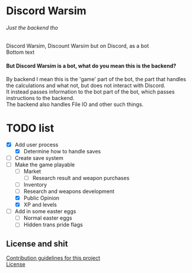 # Discord Warsim
###### Just the backend tho

Discord Warsim, Discount Warsim but on Discord, as a bot  
Bottom text

#### But Discord Warsim is a bot, what do you mean this is the backend?
By backend I mean this is the 'game' part of the bot, the part that handles the calculations and what not, but does not interact with Discord.  
It instead passes information to the bot part of the bot, which passes instructions to the backend.  
The backend also handles File IO and other such things.  

# TODO list

 - [x] Add user process
    - [x] Determine how to handle saves
 - [ ] Create save system
 - [ ] Make the game playable
    - [ ] Market
        - [ ] Research result and weapon purchases
    - [ ] Inventory
    - [ ] Research and weapons development
    - [x] Public Opinion
    - [x] XP and levels
- [ ] Add in some easter eggs
    - [ ] Normal easter eggs
    - [ ] Hidden trans pride flags
## License and shit
[Contribution guidelines for this project](.github/contributing.md) \
[License](LICENSE.md)
